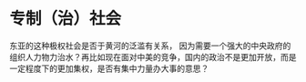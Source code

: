 # 专制（治）社会

东亚的这种极权社会是否于黄河的泛滥有关系， 因为需要一个强大的中央政府的组织人力物力治水？再比如现在面对中美的竞争，国内的政治不是更加开放，而是一定程度下的更加集权，是否有集中力量办大事的意思？